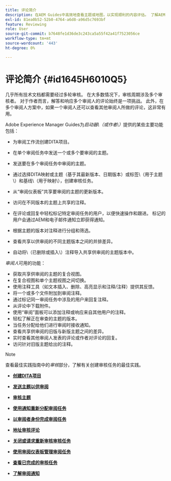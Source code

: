 ```yaml
---
title: 评论简介
description: 在AEM Guides中高效地查看主题或地图，以实现顺利的内容评估。 了解AEM Guides中适用于作者和审阅人的功能。
exl-id: 81ea0b52-52b0-4764-a6d8-a96d5c7693bf
feature: Reviewing
role: User
source-git-commit: b7648fe1d36de3c243ca5a55f42a41f7523056ce
workflow-type: tm+mt
source-wordcount: '443'
ht-degree: 0%

---
```


# 评论简介 {#id1645H6010Q5}

几乎所有技术文档都需要经过多轮审核。 在大多数情况下，审核周期涉及多个审核者。 对于作者而言，解答和响应多个审阅人的评论始终是一项挑战。 此外，在多个审阅人方案中，如果一个审阅人还可以查看其他审阅人所做的评论，这非常有用。

Adobe Experience Manager Guides为&#x200B;*启动器\（或作者\）*&#x200B;提供的某些主要功能包括：

- 为审阅工作流创建DITA项目。
- 在单个审阅任务中发送一个或多个要审阅的主题。

- 发送要在多个审阅任务中审阅的主题。

- 通过选择DITA映射或主题（基于其最新版本、日期版本）或标签\（用于主题\）和基线\（用于映射\），创建审核任务。

- 从“审阅仪表板”共享要审阅的主题的更新版本。

- 访问在不同版本的主题上共享的注释。
- 在评论或回复中轻松标记特定审阅任务的用户，以便快速操作和跟进。 标记的用户会通过AEM和电子邮件通知立即获得通知。
- 根据主题的版本对注释进行分组和筛选。

- 查看共享以供审阅的不同主题版本之间的并排差异。

- 自动将\（已删除或插入\）注释导入共享供审阅的主题版本中。


*审阅人*&#x200B;可用的功能：

- 获取共享供审阅的主题的复合视图。
- 在复合视图和单个主题视图之间切换。
- 使用注释工具（如文本插入、删除、高亮显示和注释/注释）提供其反馈。
- 将一个或多个文件附加到审阅注释。
- 通过标记同一审阅任务中涉及的用户来回复注释。
- 从评论中下载附件。
- 使用“审阅”面板可以添加注释或响应来自其他用户的注释。
- 轻松了解正在审查的主题的版本。
- 当任务分配给他们进行审阅时接收通知。
- 查看共享供审阅的旧版与新版主题之间的差异。
- 实时查看其他审阅人发表的评论或作者对评论的回复。
- 访问针对旧版主题给出的注释。

>[!NOTE]
>
> 查看最佳实践指南中的&#x200B;*审核*&#x200B;部分，了解有关创建审核任务的最佳实践。

- **[创建DITA项目](authoring-create-dita-project.md)**

- **[发送主题以供审阅](review-send-topics-for-review.md)**

- **[审核主题](review-topics.md)**

- **[使用通知重新分配审阅任务](reassign-review-using-notification.md)**

- **[以审阅者身份完成审阅任务](review-complete-review-tasks.md)**

- **[地址审核评论](review-address-review-comments.md)**

- **[关闭或请求重新审核审核任务](review-close-review-task.md)**

- **[使用审阅仪表板管理审阅任务](review-manage-tasks-review-dashboard.md)**

- **[查看已完成的审核任务](review-view-completed-task.md)**

- **[了解审阅通知](review-understanding-review-notifications.md)**

